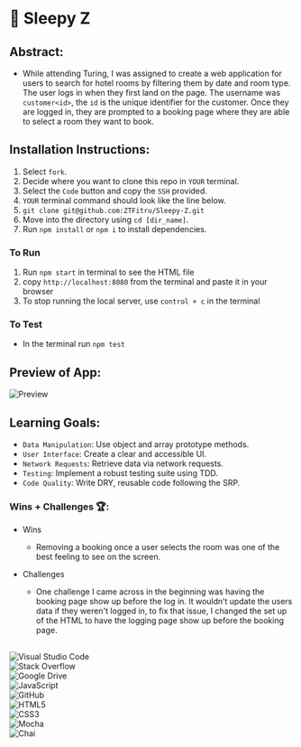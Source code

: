 # 🛌 Sleepy Z 

## Abstract:

- While attending Turing, I was assigned to create a web application for users to search for hotel rooms by filtering them by date and room type. The user logs in when they first land on the page. The username was `customer<id>`, the `id` is the unique identifier for the customer. Once they are logged in, they are prompted to a booking page where they are able to select a room they want to book. 

## Installation Instructions:

1. Select `fork`.
2. Decide where you want to clone this repo in `YOUR` terminal.
3. Select the `Code` button and copy the `SSH` provided.
4. `YOUR` terminal command should look like the line below.
5. `git clone git@github.com:ZTFitru/Sleepy-Z.git`
6. Move into the directory using `cd [dir_name]`.
7. Run `npm install` or `npm i` to install dependencies.

### To Run
1. Run `npm start` in terminal to see the HTML file
2. copy `http://localhost:8080` from the terminal and paste it in your browser
3. To stop running the local server, use `control + c` in the terminal

### To Test
- In the terminal run `npm test`

## Preview of App:

![Preview](src/images/sleepyZHotel.gif)


## Learning Goals:

- `Data Manipulation`: Use object and array prototype methods.
- `User Interface`: Create a clear and accessible UI.
- `Network Requests`: Retrieve data via network requests.
- `Testing`: Implement a robust testing suite using TDD.
- `Code Quality`: Write DRY, reusable code following the SRP.


### Wins + Challenges 🏆:
- Wins
  - Removing a booking once a user selects the room was one of the best feeling to see on the screen.

- Challenges
  - One challenge I came across in the beginning was having the booking page show up before the log in. It wouldn’t update the users data if they weren't logged in, to fix that issue, I changed the set up of the HTML      to have the logging page show up before the booking page. 

##
![Visual Studio Code](https://img.shields.io/badge/Visual%20Studio%20Code-0078d7.svg?style=for-the-badge&logo=visual-studio-code&logoColor=white)
<br>
![Stack Overflow](https://img.shields.io/badge/-Stackoverflow-FE7A16?style=for-the-badge&logo=stack-overflow&logoColor=white)
<br>
![Google Drive](https://img.shields.io/badge/Google%20Drive-4285F4?style=for-the-badge&logo=googledrive&logoColor=white)
<br>
![JavaScript](https://img.shields.io/badge/javascript-%23323330.svg?style=for-the-badge&logo=javascript&logoColor=%23F7DF1E)
<br>
![GitHub](https://img.shields.io/badge/github-%23121011.svg?style=for-the-badge&logo=github&logoColor=white)
<br>
![HTML5](https://img.shields.io/badge/html5-%23E34F26.svg?style=for-the-badge&logo=html5&logoColor=white)
<br>
![CSS3](https://img.shields.io/badge/css3-%231572B6.svg?style=for-the-badge&logo=css3&logoColor=white)
<br>
![Mocha](https://img.shields.io/badge/Mocha-8D6748.svg?style=for-the-badge&logo=Mocha&logoColor=white)
<br>
![Chai](https://img.shields.io/badge/Chai-A30701.svg?style=for-the-badge&logo=Chai&logoColor=white)
